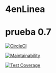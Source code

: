 # 4enLinea
# prueba 0.7

[![CircleCI](https://dl.circleci.com/status-badge/img/gh/Carla-Sofia-Centeleghe/4enLinea/tree/main.svg?style=svg)](https://dl.circleci.com/status-badge/redirect/gh/Carla-Sofia-Centeleghe/4enLinea/tree/main)

[![Maintainability](https://api.codeclimate.com/v1/badges/cfeed15e72cf34a383d4/maintainability)](https://codeclimate.com/github/Carla-Sofia-Centeleghe/4enLinea/maintainability)

[![Test Coverage](https://api.codeclimate.com/v1/badges/cfeed15e72cf34a383d4/test_coverage)](https://codeclimate.com/github/Carla-Sofia-Centeleghe/4enLinea/test_coverage)